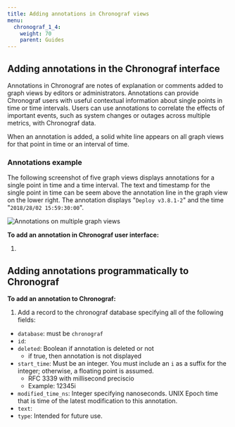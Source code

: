 ```yaml
---
title: Adding annotations in Chronograf views
menu:
  chronograf_1_4:
    weight: 70
    parent: Guides
---
```


## Adding annotations in the Chronograf interface

Annotations in Chronograf are notes of explanation or comments added to graph views by editors or administrators. Annotations can provide Chronograf users with useful contextual information about single points in time or time intervals. Users can use annotations to correlate the effects of important events, such as system changes or outages across multiple metrics, with Chronograf data.

When an annotation is added, a solid white line appears on all graph views for that point in time or an interval of time.

### Annotations example

The following screenshot of five graph views displays annotations for a single point in time and a time interval.
The text and timestamp for the single point in time can be seem above the annotation line in the graph view on the lower right.
The annotation displays "`Deploy v3.8.1-2`" and the time "`2018/28/02 15:59:30:00`".

![Annotations on multiple graph views](/img/chronograf/chrono-annotations-example.png)


**To add an annotation in Chronograf user interface:**



1.


## Adding annotations programmatically to Chronograf


**To add an annotation to Chronograf:**

1. Add a record to the chronograf database specifying all of the following fields:

* `database`: must be `chronograf`
* `id`:
* `deleted`: Boolean if annotation is deleted or not
  - if true, then annotation is not displayed
* `start_time`: Must be an integer. You must include an `i` as a suffix for the integer; otherwise, a floating point is assumed.
  - RFC 3339 with millisecond preciscio
  - Example: 12345i
* `modified_time_ns`: Integer specifying nanoseconds. UNIX Epoch time that is time of the latest modification to this annotation.
* `text`:
* `type`: Intended for future use.
